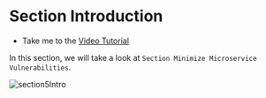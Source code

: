 # Section Introduction

  - Take me to the [Video Tutorial](https://kodekloud.com/topic/section-introduction-7/)

In this section, we will take a look at `Section Minimize Microservice Vulnerabilities`.

![section5Intro](../../images/section5Intro.png)


